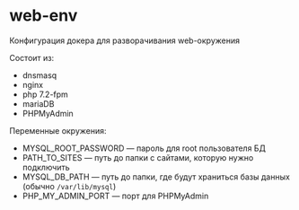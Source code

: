 # web-env
Конфигурация докера для разворачивания web-окружения

Состоит из:
 - dnsmasq
 - nginx
 - php 7.2-fpm
 - mariaDB
 - PHPMyAdmin
 
Переменные окружения:
 - MYSQL_ROOT_PASSWORD — пароль для root пользователя БД
 - PATH_TO_SITES — путь до папки с сайтами, которую нужно подключить
 - MYSQL_DB_PATH — путь до папки, где будут храниться базы данных (обычно `/var/lib/mysql`)
 - PHP_MY_ADMIN_PORT — порт для PHPMyAdmin